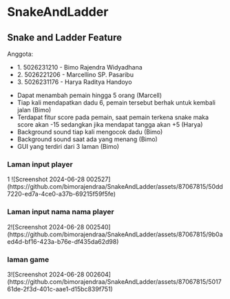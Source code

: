 ﻿# SnakeAndLadder
<h2>Snake and Ladder Feature</h2>
<a>Anggota: </a>
<ul>
  <li>1. 5026231210 - Bimo Rajendra Widyadhana</li>
  <li>2. 5026221206 - Marcellino SP. Pasaribu</li>
  <li>3. 5026231176 - Harya Raditya Handoyo</li>
</ul>
<ul>
  <li>Dapat menambah pemain hingga 5 orang (Marcell)</li> 
  <li>Tiap kali mendapatkan dadu 6, pemain tersebut berhak untuk kembali jalan (Bimo)</li>
  <li>Terdapat fitur score pada pemain, saat pemain terkena snake maka score akan -15 sedangkan jika mendapat tangga akan +5 (Harya)</li>
  <li>Background sound tiap kali mengocok dadu (Bimo)</li>
  <li>Background sound saat ada yang menang (Bimo)</li>
  <li>GUI yang terdiri dari 3 laman (Bimo)</li>
</ul>

<h3>Laman input player</h3> 
<a>1</a> ![Screenshot 2024-06-28 002527](https://github.com/bimorajendraa/SnakeAndLadder/assets/87067815/50dd7220-ed7a-4ce0-a37b-69215f59f5fe)

<h3>Laman input nama nama player</h3> 
<a>2</a>![Screenshot 2024-06-28 002540](https://github.com/bimorajendraa/SnakeAndLadder/assets/87067815/9b0aed4d-bf16-423a-b76e-df435da62d98)

<h3>laman game</h3> 
<a>3</a>![Screenshot 2024-06-28 002604](https://github.com/bimorajendraa/SnakeAndLadder/assets/87067815/501761de-2f3d-401c-aae1-d15bc839f751)
